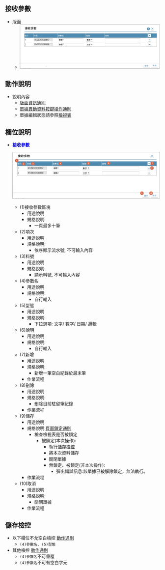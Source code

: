 ## <div id="layout">接收參數</div>

* 版面
  * ![ini]

## <div id="form-action">動作說明</div>

* 說明內容
  * [版面資訊通則](../RulesOther/README.md#ruleother1)
  * [單據異動資料按鍵操作通則](../RulesButton/README#rulebutton2)
  * 單據編輯狀態請參照[檢視表][index]
## <div id="object-desc">欄位說明</div>
* <p id="fieldbreak3" style="color:blue;font-weight:bold">接收參數</p>

    ![fieldbreak_m7]  

    * <t>(1)接收參數區塊</t>
      * 用途說明
      * 規格說明:
        * 一頁最多十筆
    * <t>(2)項次</t>
      * 用途說明
      * 規格說明:
        * 依序顯示流水號, 不可輸入內容
    * <t>(3)料號</t>
      * 用途說明
      * 規格說明:
        * 顯示料號, 不可輸入內容
    * <t>(4)參數名</t>
      * 用途說明
      * 規格說明:
        * 自行輸入
    * <t>(5)型態</t>
      * 用途說明
      * 規格說明:
        * 下拉選項: 文字/ 數字/ 日期/ 邏輯      
    * <t>(6)說明</t>
      * 用途說明
      * 規格說明:
        * 自行輸入      
    * <t>(7)新增</t>
      * 用途說明
      * 規格說明:
        * 新增一筆空白紀錄於最末筆
      * 作業流程
    * <t>(8)刪除</t>
      * 用途說明
      * 規格說明:
        * 刪除目前駐留筆紀錄
      * 作業流程
    * <t>(9)儲存</t>
      * 用途說明
      * 規格說明:[頁面鎖定通則][link_other4]
        * 檢查檢視表是否被鎖定
          * 被鎖定(本次操作): 
              * 執行[儲存檢控](#save-action)
              * 將本次資料儲存
              * 關閉單據
            * 無鎖定、被鎖定(非本次操作):
              * 彈出錯誤訊息:該單據已被解除鎖定，無法執行。
      * 作業流程
    * <t>(10)取消</t>
      * 用途說明
      * 規格說明:
        * 關閉單據
      * 作業流程
      
## <div id="save-action">儲存檢控</div>
* 以下欄位不允空白檢控 [動作通則][link_other2]
  * `(4)參數名`、`(5)型態`
* 其他檢控 [動作通則][link_other3]
  * `(4)參數名`不可重覆
  * `(4)參數名`不可有空白字元
    
<!-- 圖示_介面 -->
[ini]:attachment/ini_parameter.png "[介面]接收參數"
[fieldbreak_m7]:attachment/mark_ini_parameter.png "[欄位說明]接收參數"

<!-- 超連結 -->
[link_other1]:{4}/IDE/Specification/RulesOther/README?id=ruleother9 "共用通則_其他操作/打樣通則"
[link_other2]:{4}/IDE/Specification/RulesOther/README?id=ruleother7 "共用通則_其他操作/儲存檢控_不允空白"
[link_other3]:{4}/IDE/Specification/RulesOther/README?id=ruleother8 "共用通則_其他操作/儲存檢控_其他"
[link_other4]:{4}/IDE/Specification/RulesOther/README?id=ruleother10 "共用通則_其他操作/鎖定通則"
[link_other5]:{4}/IDE/Specification/RulesOther/README?id=ruleother11 "共用通則_其他操作/個資加密通則"

[index]:./README "檢視表主頁"